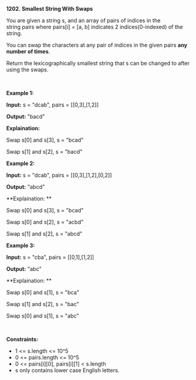 **1202. Smallest String With Swaps**

You are given a string s, and an array of pairs of indices in the string pairs where pairs[i] = [a, b] indicates 2 indices(0-indexed) of the string.

You can swap the characters at any pair of indices in the given pairs **any number of times**.

Return the lexicographically smallest string that s can be changed to after using the swaps.

 

**Example 1:**

**Input:** s = "dcab", pairs = [[0,3],[1,2]]

**Output:** "bacd"

**Explaination:** 

Swap s[0] and s[3], s = "bcad"

Swap s[1] and s[2], s = "bacd"

**Example 2:**

**Input:** s = "dcab", pairs = [[0,3],[1,2],[0,2]]

**Output:** "abcd"

**Explaination: **

Swap s[0] and s[3], s = "bcad"

Swap s[0] and s[2], s = "acbd"

Swap s[1] and s[2], s = "abcd"

**Example 3:**

**Input:** s = "cba", pairs = [[0,1],[1,2]]

**Output:** "abc"

**Explaination: **

Swap s[0] and s[1], s = "bca"

Swap s[1] and s[2], s = "bac"

Swap s[0] and s[1], s = "abc"

 

**Constraints:**

- 1 &lt;= s.length &lt;= 10^5
- 0 &lt;= pairs.length &lt;= 10^5
- 0 &lt;= pairs[i][0], pairs[i][1] &lt; s.length
- s only contains lower case English letters.
